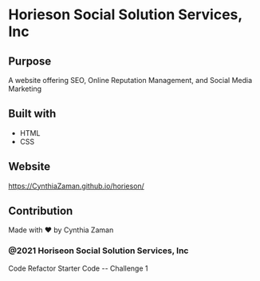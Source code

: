 # Horieson Social Solution Services, Inc

## Purpose
A website offering SEO, Online Reputation Management, and Social Media Marketing

## Built with 
* HTML
* CSS

## Website
https://CynthiaZaman.github.io/horieson/

## Contribution
Made with ❤️ by Cynthia Zaman

### @2021 Horiseon Social Solution Services, Inc



Code Refactor Starter Code -- Challenge 1
